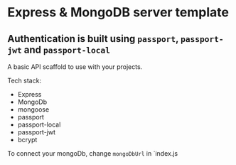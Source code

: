 # Express & MongoDB server template

## Authentication is built using `passport`, `passport-jwt` and `passport-local`

A basic API scaffold to use with your projects. 

Tech stack: 
- Express
- MongoDb
- mongoose
- passport
- passport-local
- passport-jwt 
- bcrypt

To connect your mongoDb, change `mongoDbUrl` in `index.js
